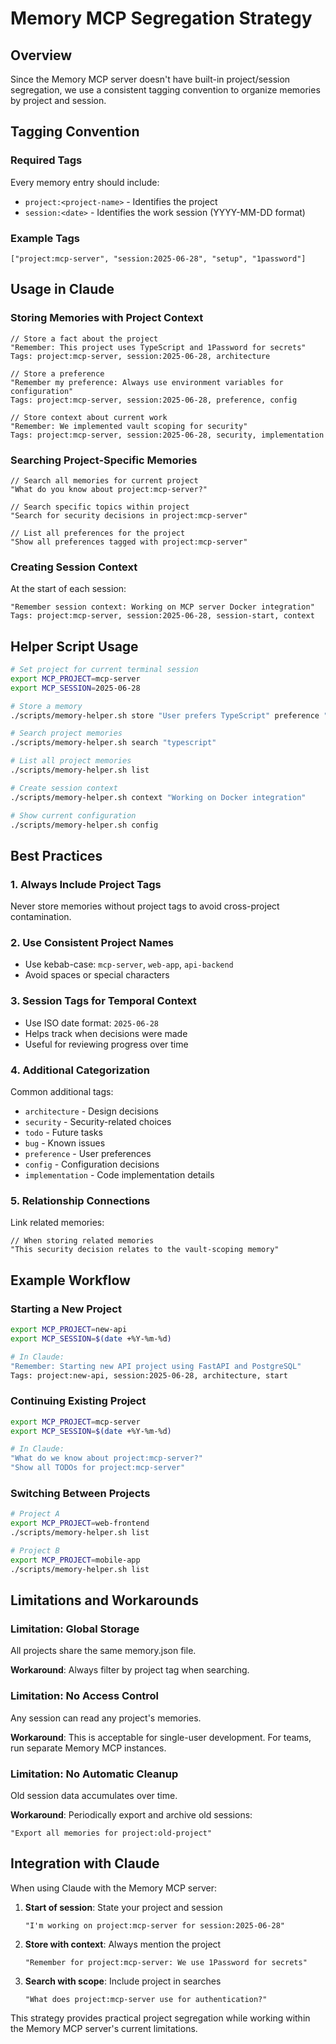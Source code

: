 # Memory MCP Segregation Strategy

## Overview
Since the Memory MCP server doesn't have built-in project/session segregation, we use a consistent tagging convention to organize memories by project and session.

## Tagging Convention

### Required Tags
Every memory entry should include:
- `project:<project-name>` - Identifies the project
- `session:<date>` - Identifies the work session (YYYY-MM-DD format)

### Example Tags
```
["project:mcp-server", "session:2025-06-28", "setup", "1password"]
```

## Usage in Claude

### Storing Memories with Project Context
```
// Store a fact about the project
"Remember: This project uses TypeScript and 1Password for secrets"
Tags: project:mcp-server, session:2025-06-28, architecture

// Store a preference
"Remember my preference: Always use environment variables for configuration"  
Tags: project:mcp-server, session:2025-06-28, preference, config

// Store context about current work
"Remember: We implemented vault scoping for security"
Tags: project:mcp-server, session:2025-06-28, security, implementation
```

### Searching Project-Specific Memories
```
// Search all memories for current project
"What do you know about project:mcp-server?"

// Search specific topics within project
"Search for security decisions in project:mcp-server"

// List all preferences for the project
"Show all preferences tagged with project:mcp-server"
```

### Creating Session Context
At the start of each session:
```
"Remember session context: Working on MCP server Docker integration"
Tags: project:mcp-server, session:2025-06-28, session-start, context
```

## Helper Script Usage

```bash
# Set project for current terminal session
export MCP_PROJECT=mcp-server
export MCP_SESSION=2025-06-28

# Store a memory
./scripts/memory-helper.sh store "User prefers TypeScript" preference "language"

# Search project memories
./scripts/memory-helper.sh search "typescript"

# List all project memories
./scripts/memory-helper.sh list

# Create session context
./scripts/memory-helper.sh context "Working on Docker integration"

# Show current configuration
./scripts/memory-helper.sh config
```

## Best Practices

### 1. Always Include Project Tags
Never store memories without project tags to avoid cross-project contamination.

### 2. Use Consistent Project Names
- Use kebab-case: `mcp-server`, `web-app`, `api-backend`
- Avoid spaces or special characters

### 3. Session Tags for Temporal Context
- Use ISO date format: `2025-06-28`
- Helps track when decisions were made
- Useful for reviewing progress over time

### 4. Additional Categorization
Common additional tags:
- `architecture` - Design decisions
- `security` - Security-related choices
- `todo` - Future tasks
- `bug` - Known issues
- `preference` - User preferences
- `config` - Configuration decisions
- `implementation` - Code implementation details

### 5. Relationship Connections
Link related memories:
```
// When storing related memories
"This security decision relates to the vault-scoping memory"
```

## Example Workflow

### Starting a New Project
```bash
export MCP_PROJECT=new-api
export MCP_SESSION=$(date +%Y-%m-%d)

# In Claude:
"Remember: Starting new API project using FastAPI and PostgreSQL"
Tags: project:new-api, session:2025-06-28, architecture, start
```

### Continuing Existing Project
```bash
export MCP_PROJECT=mcp-server
export MCP_SESSION=$(date +%Y-%m-%d)

# In Claude:
"What do we know about project:mcp-server?"
"Show all TODOs for project:mcp-server"
```

### Switching Between Projects
```bash
# Project A
export MCP_PROJECT=web-frontend
./scripts/memory-helper.sh list

# Project B  
export MCP_PROJECT=mobile-app
./scripts/memory-helper.sh list
```

## Limitations and Workarounds

### Limitation: Global Storage
All projects share the same memory.json file.

**Workaround**: Always filter by project tag when searching.

### Limitation: No Access Control
Any session can read any project's memories.

**Workaround**: This is acceptable for single-user development. For teams, run separate Memory MCP instances.

### Limitation: No Automatic Cleanup
Old session data accumulates over time.

**Workaround**: Periodically export and archive old sessions:
```
"Export all memories for project:old-project"
```

## Integration with Claude

When using Claude with the Memory MCP server:

1. **Start of session**: State your project and session
   ```
   "I'm working on project:mcp-server for session:2025-06-28"
   ```

2. **Store with context**: Always mention the project
   ```
   "Remember for project:mcp-server: We use 1Password for secrets"
   ```

3. **Search with scope**: Include project in searches
   ```
   "What does project:mcp-server use for authentication?"
   ```

This strategy provides practical project segregation while working within the Memory MCP server's current limitations.